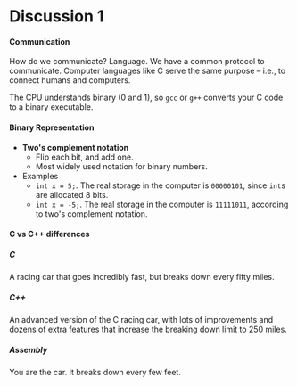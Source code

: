 # Discussion 1

#### Communication

How do we communicate? Language. We have a common protocol to communicate. Computer languages like C serve the same purpose – i.e., to connect humans and computers.

The CPU understands binary (0 and 1), so `gcc` or `g++` converts your C code to a binary executable.

#### Binary Representation

* **Two's complement notation**
    * Flip each bit, and add one.
    * Most widely used notation for binary numbers.
* Examples
    * `int x = 5;`. The real storage in the computer is `00000101`, since `int`s are allocated 8 bits.
    * `int x = -5;`. The real storage in the computer is `11111011`, according to two's complement notation.

#### C vs C++ differences

##### C
A racing car that goes incredibly fast, but breaks down every fifty miles.

##### C++
An advanced version of the C racing car, with lots of improvements and dozens of extra features that increase the breaking down limit to 250 miles.


##### Assembly
You are the car. It breaks down every few feet.